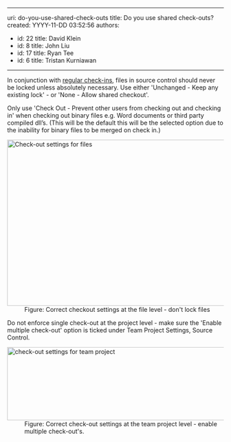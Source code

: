 

---
uri: do-you-use-shared-check-outs
title: Do you use shared check-outs?
created: YYYY-11-DD 03:52:56
authors:
  - id: 22
    title: David Klein
  - id: 8
    title: John Liu
  - id: 17
    title: Ryan Tee
  - id: 6
    title: Tristan Kurniawan
---




<span class='intro'> <p>In conjunction with <a href="/Pages/CheckinRegularly.aspx">regular check-ins</a>, files in source control should never be locked unless absolutely necessary. Use either 'Unchanged - Keep any existing lock' - or 'None - Allow shared checkout'.</p> </span>

<p>Only use 'Check Out - Prevent other users from checking out and checking in' when checking out binary files e.g. Word documents or third party compiled dll’s. (This will be the default this will be the selected option due to the inability for binary files to be merged on check in.)</p>
<dl><dt><img alt="Check-out settings for files" src="/PublishingImages/Check-outSettingsForFiles.jpg" width="607" height="386" /></dt>
<dd>Figure&#58; Correct checkout settings at the file level - don't lock files </dd></dl>
<p>Do not enforce single check-out at the project level - make sure the 'Enable multiple check-out' option is ticked under Team Project Settings, Source Control. </p>
<dl><dt><img alt="check-out settings for team project" src="/PublishingImages/Check-outSettingsForTeamProjects.jpg" width="666" height="170" /></dt>
<dd>Figure&#58; Correct check-out settings at the team project level - enable multiple check-out's.</dd></dl>


